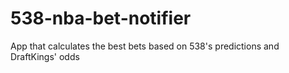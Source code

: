 # 538-nba-bet-notifier
App that calculates the best bets based on 538's predictions and DraftKings' odds

